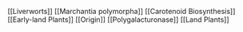 [[Liverworts]]
[[Marchantia polymorpha]]
[[Carotenoid Biosynthesis]]
[[Early-land Plants]]
[[Origin]]
[[Polygalacturonase]]
[[Land Plants]]
